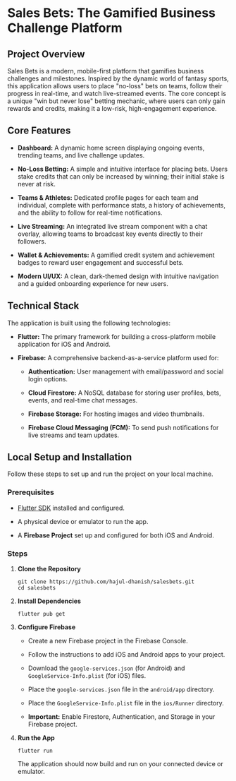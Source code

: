 # Sales Bets: The Gamified Business Challenge Platform

## Project Overview

Sales Bets is a modern, mobile-first platform that gamifies business challenges and milestones. Inspired by the dynamic world of fantasy sports, this application allows users to place "no-loss" bets on teams, follow their progress in real-time, and watch live-streamed events. The core concept is a unique "win but never lose" betting mechanic, where users can only gain rewards and credits, making it a low-risk, high-engagement experience.

## Core Features

  * **Dashboard:** A dynamic home screen displaying ongoing events, trending teams, and live challenge updates.

  * **No-Loss Betting:** A simple and intuitive interface for placing bets. Users stake credits that can only be increased by winning; their initial stake is never at risk.

  * **Teams & Athletes:** Dedicated profile pages for each team and individual, complete with performance stats, a history of achievements, and the ability to follow for real-time notifications.

  * **Live Streaming:** An integrated live stream component with a chat overlay, allowing teams to broadcast key events directly to their followers.

  * **Wallet & Achievements:** A gamified credit system and achievement badges to reward user engagement and successful bets.

  * **Modern UI/UX:** A clean, dark-themed design with intuitive navigation and a guided onboarding experience for new users.

## Technical Stack

The application is built using the following technologies:

  * **Flutter:** The primary framework for building a cross-platform mobile application for iOS and Android.

  * **Firebase:** A comprehensive backend-as-a-service platform used for:

      * **Authentication:** User management with email/password and social login options.

      * **Cloud Firestore:** A NoSQL database for storing user profiles, bets, events, and real-time chat messages.

      * **Firebase Storage:** For hosting images and video thumbnails.

      * **Firebase Cloud Messaging (FCM):** To send push notifications for live streams and team updates.

## Local Setup and Installation

Follow these steps to set up and run the project on your local machine.

### Prerequisites

  * [Flutter SDK](https://flutter.dev/docs/get-started/install) installed and configured.

  * A physical device or emulator to run the app.

  * A **Firebase Project** set up and configured for both iOS and Android.

### Steps

1.  **Clone the Repository**

    ```
    git clone https://github.com/hajul-dhanish/salesbets.git
    cd salesbets

    ```

2.  **Install Dependencies**

    ```
    flutter pub get

    ```

3.  **Configure Firebase**

      * Create a new Firebase project in the Firebase Console.

      * Follow the instructions to add iOS and Android apps to your project.

      * Download the `google-services.json` (for Android) and `GoogleService-Info.plist` (for iOS) files.

      * Place the `google-services.json` file in the `android/app` directory.

      * Place the `GoogleService-Info.plist` file in the `ios/Runner` directory.

      * **Important:** Enable Firestore, Authentication, and Storage in your Firebase project.

4.  **Run the App**

    ```
    flutter run

    ```

    The application should now build and run on your connected device or emulator.